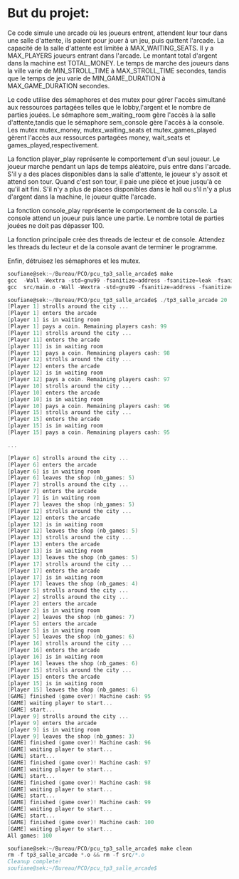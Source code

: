 # But du projet:

Ce code simule une arcade où les joueurs entrent, attendent leur tour dans une salle d'attente, ils paient pour jouer à un jeu, puis quittent l'arcade.
La capacité de la salle d'attente est limitée à MAX_WAITING_SEATS.
Il y a MAX_PLAYERS joueurs entrant dans l'arcade. Le montant total d'argent dans la machine est TOTAL_MONEY.
Le temps de marche des joueurs dans la ville varie de MIN_STROLL_TIME à MAX_STROLL_TIME secondes,
tandis que le temps de jeu varie de MIN_GAME_DURATION à MAX_GAME_DURATION secondes.

Le code utilise des sémaphores et des mutex pour gérer l'accès simultané aux ressources partagées telles que le lobby,l'argent et le nombre de parties jouées.
Le sémaphore sem_waiting_room gère l'accès à la salle d'attente,tandis que le sémaphore sem_console gère l'accès à la console.
Les mutex mutex_money, mutex_waiting_seats et mutex_games_played gèrent l'accès aux ressources partagées money, wait_seats et games_played,respectivement.

La fonction player_play représente le comportement d'un seul joueur.
Le joueur marche pendant un laps de temps aléatoire, puis entre dans l'arcade.
S'il y a des places disponibles dans la salle d'attente, le joueur s'y assoit et attend son tour.
Quand c'est son tour, il paie une pièce et joue jusqu'à ce qu'il ait fini.
S'il n'y a plus de places disponibles dans le hall ou s'il n'y a plus d'argent dans la machine, le joueur quitte l'arcade.

La fonction console_play représente le comportement de la console.
La console attend un joueur puis lance une partie.
Le nombre total de parties jouées ne doit pas dépasser 100.

La fonction principale crée des threads de lecteur et de console.
Attendez les threads du lecteur et de la console avant de terminer le programme.

Enfin, détruisez les sémaphores et les mutex.

```c
soufiane@sek:~/Bureau/PCO/pcu_tp3_salle_arcade$ make
gcc  -Wall -Wextra -std=gnu99 -fsanitize=address -fsanitize=leak -fsanitize=undefined   -c -o src/main.o src/main.c
gcc  src/main.o -Wall -Wextra -std=gnu99 -fsanitize=address -fsanitize=leak -fsanitize=undefined -o tp3_salle_arcade -lpthread

soufiane@sek:~/Bureau/PCO/pcu_tp3_salle_arcade$ ./tp3_salle_arcade 20
[Player 1] strolls around the city ...
[Player 1] enters the arcade
[player 1] is in waiting room
[Player 1] pays a coin. Remaining players cash: 99
[Player 11] strolls around the city ...
[Player 11] enters the arcade
[player 11] is in waiting room
[Player 11] pays a coin. Remaining players cash: 98
[Player 12] strolls around the city ...
[Player 12] enters the arcade
[player 12] is in waiting room
[Player 12] pays a coin. Remaining players cash: 97
[Player 10] strolls around the city ...
[Player 10] enters the arcade
[player 10] is in waiting room
[Player 10] pays a coin. Remaining players cash: 96
[Player 15] strolls around the city ...
[Player 15] enters the arcade
[player 15] is in waiting room
[Player 15] pays a coin. Remaining players cash: 95

... 

[Player 6] strolls around the city ...
[Player 6] enters the arcade
[player 6] is in waiting room
[Player 6] leaves the shop (nb_games: 5)
[Player 7] strolls around the city ...
[Player 7] enters the arcade
[player 7] is in waiting room
[Player 7] leaves the shop (nb_games: 5)
[Player 12] strolls around the city ...
[Player 12] enters the arcade
[player 12] is in waiting room
[Player 12] leaves the shop (nb_games: 5)
[Player 13] strolls around the city ...
[Player 13] enters the arcade
[player 13] is in waiting room
[Player 13] leaves the shop (nb_games: 5)
[Player 17] strolls around the city ...
[Player 17] enters the arcade
[player 17] is in waiting room
[Player 17] leaves the shop (nb_games: 4)
[Player 5] strolls around the city ...
[Player 2] strolls around the city ...
[Player 2] enters the arcade
[player 2] is in waiting room
[Player 2] leaves the shop (nb_games: 7)
[Player 5] enters the arcade
[player 5] is in waiting room
[Player 5] leaves the shop (nb_games: 6)
[Player 16] strolls around the city ...
[Player 16] enters the arcade
[player 16] is in waiting room
[Player 16] leaves the shop (nb_games: 6)
[Player 15] strolls around the city ...
[Player 15] enters the arcade
[player 15] is in waiting room
[Player 15] leaves the shop (nb_games: 6)
[GAME] finished (game over)! Machine cash: 95
[GAME] waiting player to start...
[GAME] start...
[Player 9] strolls around the city ...
[Player 9] enters the arcade
[player 9] is in waiting room
[Player 9] leaves the shop (nb_games: 3)
[GAME] finished (game over)! Machine cash: 96
[GAME] waiting player to start...
[GAME] start...
[GAME] finished (game over)! Machine cash: 97
[GAME] waiting player to start...
[GAME] start...
[GAME] finished (game over)! Machine cash: 98
[GAME] waiting player to start...
[GAME] start...
[GAME] finished (game over)! Machine cash: 99
[GAME] waiting player to start...
[GAME] start...
[GAME] finished (game over)! Machine cash: 100
[GAME] waiting player to start...
All games: 100

soufiane@sek:~/Bureau/PCO/pcu_tp3_salle_arcade$ make clean
rm -f tp3_salle_arcade *.o && rm -f src/*.o
Cleanup complete!
soufiane@sek:~/Bureau/PCO/pcu_tp3_salle_arcade$

```
